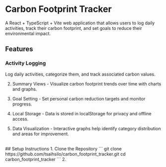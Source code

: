 # Carbon Footprint Tracker

A React + TypeScript + Vite web application that allows users to log daily activities, track their carbon footprint, and set goals to reduce their environmental impact.

## Features

### Activity Logging
Log daily activities, categorize them, and track associated carbon values.

2. Summary Views - Visualize carbon footprint trends over time with charts and graphs.

3. Goal Setting - Set personal carbon reduction targets and monitor progress.

4. Local Storage - Data is stored in localStorage for privacy and offline access.

5. Data Visualization - Interactive graphs help identify category distribution and areas for improvement.
   
<br>
## Setup Instructions
1. Clone the Repository
```
git clone https://github.com/tsaihsilo/carbon_footprint_tracker.git
cd carbon_footprint_tracker
```
2. 
